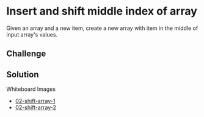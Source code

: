 # Insert and shift middle index of array
Given an array and a new item, create a new array with item in the middle of input array's values.

## Challenge
<!-- Description of the challenge -->

## Solution
Whiteboard Images
- [02-shift-array-1](../../assets/02-shift-array-1.jpg)
- [02-shift-array-2](../../assets/02-shift-array-2.jpg)
